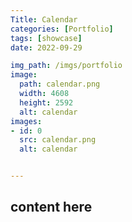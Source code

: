 ```yaml
---
Title: Calendar
categories: [Portfolio]
tags: [showcase]
date: 2022-09-29

img_path: /imgs/portfolio
image:
  path: calendar.png
  width: 4608
  height: 2592
  alt: calendar
images:
- id: 0
  src: calendar.png
  alt: calendar


---
```


## content here

